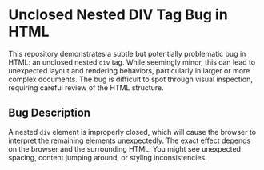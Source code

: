# Unclosed Nested DIV Tag Bug in HTML

This repository demonstrates a subtle but potentially problematic bug in HTML: an unclosed nested `div` tag. While seemingly minor, this can lead to unexpected layout and rendering behaviors, particularly in larger or more complex documents.  The bug is difficult to spot through visual inspection, requiring careful review of the HTML structure.

## Bug Description

A nested `div` element is improperly closed, which will cause the browser to interpret the remaining elements unexpectedly.  The exact effect depends on the browser and the surrounding HTML.  You might see unexpected spacing, content jumping around, or styling inconsistencies.